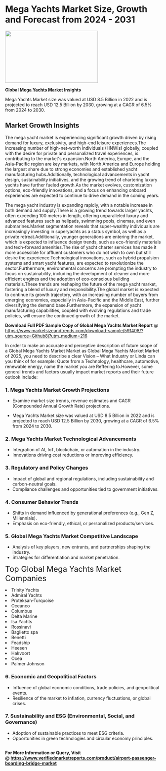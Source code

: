 <H1>Mega Yachts Market Size, Growth and Forecast from 2024 - 2031</H1><img class="aligncenter size-medium wp-image-584254" src="https://thirdeyenews.in/wp-content/uploads/2024/09/Global-Market-Research-300x168.jpeg" alt="" width="300" height="168" /><p><strong>Global&nbsp;<a href="https://www.marketsizeandtrends.com/download-sample/591408/?utm_source=Github8j?utm_medium=216">Mega Yachts Market</a> Insights</strong></p><p>Mega Yachts Market size was valued at USD 8.5 Billion in 2022 and is projected to reach USD 12.5 Billion by 2030, growing at a CAGR of 6.5% from 2024 to 2030.</p><p><h2>Market Growth Insights</h2> <p>The mega yacht market is experiencing significant growth driven by rising demand for luxury, exclusivity, and high-end leisure experiences.The increasing number of high-net-worth individuals (HNWIs) globally, coupled with the desire for private and personalized travel experiences, is contributing to the market's expansion.North America, Europe, and the Asia-Pacific region are key markets, with North America and Europe holding the largest share due to strong economies and established yacht manufacturing hubs.Additionally, technological advancements in yacht design, sustainability initiatives, and the growing trend of chartering luxury yachts have further fueled growth.As the market evolves, customization options, eco-friendly innovations, and a focus on enhancing onboard experiences are expected to continue to drive demand in the coming years.</p> <p>The mega yacht industry is expanding rapidly, with a notable increase in both demand and supply.There is a growing trend towards larger yachts, often exceeding 100 meters in length, offering unparalleled luxury and advanced features such as helipads, swimming pools, cinemas, and even submarines.Market segmentation reveals that super-wealthy individuals are increasingly investing in superyachts as a status symbol, as well as a private retreat.Additionally, younger generations are entering the market, which is expected to influence design trends, such as eco-friendly materials and tech-forward amenities.The rise of yacht charter services has made it more accessible for affluent customers who do not wish to own but still desire the experience.Technological innovations, such as hybrid propulsion systems and smart yacht features, are expected to revolutionize the sector.Furthermore, environmental concerns are prompting the industry to focus on sustainability, including the development of cleaner and more efficient engines and the adoption of eco-conscious building materials.These trends are reshaping the future of the mega yacht market, fostering a blend of luxury and responsibility.The global market is expected to continue its growth trajectory, with an increasing number of buyers from emerging economies, especially in Asia-Pacific and the Middle East, further diversifying the demand base.Furthermore, the expansion of yacht manufacturing capabilities, coupled with evolving regulations and trade policies, will ensure the continued growth of the market.<p><span class=""><strong>Download Full PDF Sample Copy of Global Mega Yachts Market Report</strong> @ <a href="https://www.marketsizeandtrends.com/download-sample/591408/?utm_source=Github8j?utm_medium=216" target="_blank">https://www.marketsizeandtrends.com/download-sample/591408/?utm_source=Github8j?utm_medium=216</a></span></p><p>In order to make an accurate and perceptive description of future scope of a Global&nbsp;Mega Yachts Market Market as Global&nbsp;Mega Yachts Market Market of 2025, you need to describe a clear Vision &ndash; What Industry or Linda can you think of for example: Quote from a Technology, healthcare, automotive, renewable energy, name the market you are Reffering to.However, some general trends and factors usually impact market reports and their future outlook include:</p><h3>1.&nbsp;<strong>Mega Yachts Market Growth Projections</strong></h3><ul><li>Examine market size trends, revenue estimates and CAGR (Compounded Annual Growth Rate) projections.</li><li><p>Mega Yachts Market size was valued at USD 8.5 Billion in 2022 and is projected to reach USD 12.5 Billion by 2030, growing at a CAGR of 6.5% from 2024 to 2030.</p></li></ul><h3>2.&nbsp;<strong>Mega Yachts Market Technological Advancements</strong></h3><ul><li>Integration of AI, IoT, blockchain, or automation in the industry.</li><li>Innovations driving cost reductions or improving efficiency.</li></ul><h3>3.&nbsp;<strong>Regulatory and Policy Changes</strong></h3><ul><li>Impact of global and regional regulations, including sustainability and carbon-neutral goals.</li><li>Compliance challenges and opportunities tied to government initiatives.</li></ul><h3>4.&nbsp;<strong>Consumer Behavior Trends</strong></h3><ul><li>Shifts in demand influenced by generational preferences (e.g., Gen Z, Millennials).</li><li>Emphasis on eco-friendly, ethical, or personalized products/services.</li></ul><h3>5.&nbsp;<strong>Global Mega Yachts Market Competitive Landscape</strong></h3><ul><li>Analysis of key players, new entrants, and partnerships shaping the industry.</li><li>Strategies for differentiation and market penetration.</li></ul><p data-pm-slice="1 1 []"><span style="color: inherit; font-family: inherit; font-size: 25px;">Top Global Mega Yachts Market Companies</span></p><div class="" data-test-id=""><p><li>Trinity Yachts</li><li> Admiral Yachts</li><li> Proteksan-Turquoise</li><li> Oceanco</li><li> Columbus</li><li> Delta Marine</li><li> Isa Yachts</li><li> Rossinavi</li><li> Baglietto spa</li><li> Benetti</li><li> Feadship</li><li> Heesen</li><li> Hakvoort</li><li> Ocea</li><li> Palmer Johnson</li></p></div><h3>6.&nbsp;<strong>Economic and Geopolitical Factors</strong></h3><ul><li>Influence of global economic conditions, trade policies, and geopolitical events.</li><li>Resilience of the market to inflation, currency fluctuations, or global crises.</li></ul><h3>7.&nbsp;<strong>Sustainability and ESG (Environmental, Social, and Governance)</strong></h3><ul><li>Adoption of sustainable practices to meet ESG criteria.</li><li>Opportunities in green technologies and circular economy principles.</li></ul><h2><strong style="font-size: 14px;">For More Information or Query, Visit @&nbsp;</strong><a style="background-color: #ffffff; font-size: 14px;" href="https://www.marketsizeandtrends.com/report/mega-yachts-market/" target="_blank">https://www.verifiedmarketreports.com/product/airport-passenger-boarding-bridge-market</a></h2>